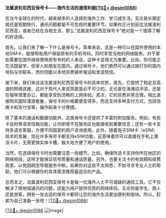 **法属波利尼西亚保号卡——海外生活的通信利器[[TG💪+ @esim1088](https://t.me/s/esim1088)]**

在当今全球化的时代，越来越多的人选择到海外工作、学习或生活。无论是长期定居还是短期旅行，通讯问题都是不可忽视的重要环节。如果你正计划前往法属波利尼西亚，或者已经在当地生活，那么“法属波利尼西亚保号卡”绝对是一个值得了解的好选择。

首先，让我们来了解一下什么是保号卡。简单来说，这是一种可以在国外使用的本地SIM卡，能够帮助用户保留原有的手机号码，同时享受当地的网络服务。对于那些需要在国外继续使用原有号码的人来说，这种卡显得尤为重要。比如，你可能正在法国留学，但家人和朋友在国内，通过保号卡，他们依然可以通过拨打你的国内号码与你联系，而你则能以本地资费接听电话和发送短信。

接下来，我们来谈谈法属波利尼西亚保号卡的具体优势。首先，它提供了稳定且高速的网络连接，这对于现代人来说简直是必不可少的。无论是在海滩边冲浪，还是在咖啡馆里办公，都能享受到流畅的上网体验。其次，它的资费非常合理，相比直接购买国际漫游套餐，保号卡的价格要便宜得多，而且支持多种支付方式，包括信用卡和支付宝等，操作起来十分便捷。

除了基本的通话和数据功能外，这类保号卡还提供了丰富的附加服务。例如，有些卡会附带语音信箱功能，让你即使不在服务区也能接收到重要信息；还有一些卡支持多语言客服，方便不同国家的用户咨询使用。此外，随着电子SIM卡（eSIM）技术的发展，现在许多保号卡都支持eSIM功能，这意味着你可以直接在手机上激活卡片，无需更换实体卡槽，极大地方便了用户的使用。

当然，在选择保号卡时也需要注意一些细节。比如，确保所选卡支持你所在地区的网络频段，这样才能保证信号质量和通话质量。另外，也要关注卡的有效期和续费政策，以免因疏忽导致服务中断。如果你对这些不太熟悉，不妨寻求专业人士的帮助，他们可以根据你的具体需求推荐最适合的产品。

总而言之，法属波利尼西亚保号卡是每一位海外人士不可或缺的通信工具。它不仅解决了跨地域通讯的问题，还能为用户提供优质的网络体验。无论你是学生、商人还是游客，拥有一张合适的保号卡都将让您的海外生活更加便利和愉快。所以，赶紧为自己准备一张吧！[[TG💪+ @esim1088](https://t.me/s/esim1088)]

[[TG💪+ @esim1088](https://t.me/s/esim1088) ![Image](https://i.postimg.cc/4NQfJmqS/Snipaste-2025-05-13-00-14-12.png)]